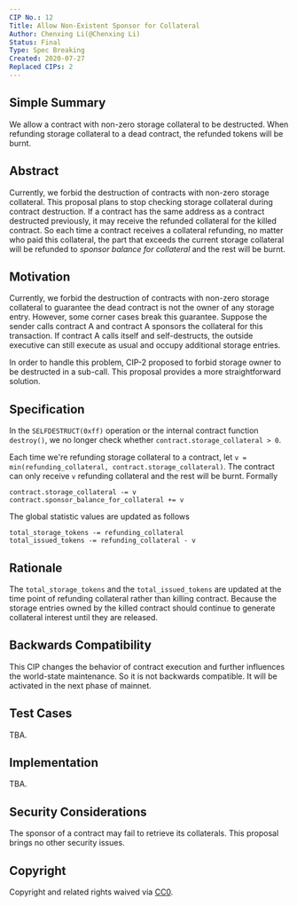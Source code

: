 ```yaml
---
CIP No.: 12
Title: Allow Non-Existent Sponsor for Collateral
Author: Chenxing Li(@Chenxing Li)
Status: Final
Type: Spec Breaking
Created: 2020-07-27
Replaced CIPs: 2
---
```


<!--You can leave these HTML comments in your merged CIP and delete the visible duplicate text guides, they will not appear and may be helpful to refer to if you edit it again. This is the suggested template for new CIPs. Note that a CIP number will be assigned by an editor. When opening a pull request to submit your CIP, please use an abbreviated title in the filename, `CIP-draft_title_abbrev.md`. The title should be 44 characters or less.-->

## Simple Summary
<!--"If you can't explain it simply, you don't understand it well enough." Provide a simplified and layman-accessible explanation of the CIP.-->
We allow a contract with non-zero storage collateral to be destructed. When refunding storage collateral to a dead contract, the refunded tokens will be burnt.

## Abstract
<!--A short (~200 word) description of the technical issue being addressed.-->
Currently, we forbid the destruction of contracts with non-zero storage collateral. This proposal plans to stop checking storage collateral during contract destruction. If a contract has the same address as a contract destructed previously, it may receive the refunded collateral for the killed contract. So each time a contract receives a collateral refunding, no matter who paid this collateral, the part that exceeds the current storage collateral will be refunded to *sponsor balance for collateral* and the rest will be burnt.

## Motivation
<!--The motivation is critical for CIPs that want to change the Conflux protocol. It should clearly explain why the existing protocol specification is inadequate to address the problem that the CIP solves. CIP submissions without sufficient motivation may be rejected outright.-->
Currently, we forbid the destruction of contracts with non-zero storage collateral to guarantee the dead contract is not the owner of any storage entry. However, some corner cases break this guarantee. Suppose the sender calls contract A and contract A sponsors the collateral for this transaction. If contract A calls itself and self-destructs, the outside executive can still execute as usual and occupy additional storage entries.

In order to handle this problem, CIP-2 proposed to forbid storage owner to be destructed in a sub-call. This proposal provides a more straightforward solution.

## Specification
<!--The technical specification should describe the syntax and semantics of any new feature. The specification should be detailed enough to allow competing, interoperable implementations for any of the current Conflux platforms ([conflux-rust](https://github.com/Conflux-Chain/conflux-rust)).-->

In the `SELFDESTRUCT(0xff)` operation or the internal contract function `destroy()`, we no longer check whether `contract.storage_collateral > 0`.

Each time we're refunding storage collateral to a contract, let `v = min(refunding_collateral, contract.storage_collateral)`. The contract can only receive `v` refunding collateral and the rest will be burnt. Formally

```
contract.storage_collateral -= v
contract.sponsor_balance_for_collateral += v
```

The global statistic values are updated as follows
```
total_storage_tokens -= refunding_collateral
total_issued_tokens -= refunding_collateral - v
```

## Rationale
<!--The rationale fleshes out the specification by describing what motivated the design and why particular design decisions were made. It should describe alternate designs that were considered and related work, e.g. how the feature is supported in other languages. The rationale may also provide evidence of consensus within the community, and should discuss important objections or concerns raised during discussion.-->

The `total_storage_tokens` and the `total_issued_tokens` are updated at the time point of refunding collateral rather than killing contract. Because the storage entries owned by the killed contract should continue to generate collateral interest until they are released.

## Backwards Compatibility
<!--All CIPs that introduce backwards incompatibilities must include a section describing these incompatibilities and their severity. The CIP must explain how the author proposes to deal with these incompatibilities. CIP submissions without a sufficient backwards compatibility treatise may be rejected outright.-->
This CIP changes the behavior of contract execution and further influences the world-state maintenance. So it is not backwards compatible. It will be activated in the next phase of mainnet.

## Test Cases
<!--Test cases for an implementation are mandatory for CIPs that are affecting consensus changes. Other CIPs can choose to include links to test cases if applicable.-->
TBA.

## Implementation
<!--The implementations must be completed before any CIP is given status "Final", but it need not be completed before the CIP is accepted. While there is merit to the approach of reaching consensus on the specification and rationale before writing code, the principle of "rough consensus and running code" is still useful when it comes to resolving many discussions of API details.-->
TBA.

## Security Considerations
<!--All CIPs must contain a section that discusses the security implications/considerations relevant to the proposed change. Include information that might be important for security discussions, surfaces risks and can be used throughout the life cycle of the proposal. E.g. include security-relevant design decisions, concerns, important discussions, implementation-specific guidance and pitfalls, an outline of threats and risks and how they are being addressed. CIP submissions missing the "Security Considerations" section will be rejected. a CIP cannot proceed to status "Final" without a Security Considerations discussion deemed sufficient by the reviewers.-->
The sponsor of a contract may fail to retrieve its collaterals. This proposal brings no other security issues.

## Copyright
Copyright and related rights waived via [CC0](https://creativecommons.org/publicdomain/zero/1.0/).
